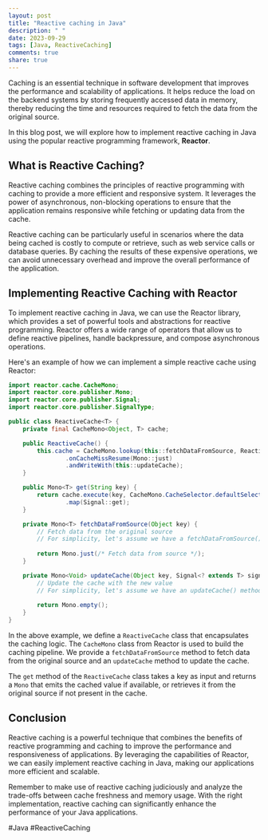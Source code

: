 ```yaml
---
layout: post
title: "Reactive caching in Java"
description: " "
date: 2023-09-29
tags: [Java, ReactiveCaching]
comments: true
share: true
---
```


Caching is an essential technique in software development that improves the performance and scalability of applications. It helps reduce the load on the backend systems by storing frequently accessed data in memory, thereby reducing the time and resources required to fetch the data from the original source.

In this blog post, we will explore how to implement reactive caching in Java using the popular reactive programming framework, **Reactor**.

## What is Reactive Caching?

Reactive caching combines the principles of reactive programming with caching to provide a more efficient and responsive system. It leverages the power of asynchronous, non-blocking operations to ensure that the application remains responsive while fetching or updating data from the cache.

Reactive caching can be particularly useful in scenarios where the data being cached is costly to compute or retrieve, such as web service calls or database queries. By caching the results of these expensive operations, we can avoid unnecessary overhead and improve the overall performance of the application.

## Implementing Reactive Caching with Reactor

To implement reactive caching in Java, we can use the Reactor library, which provides a set of powerful tools and abstractions for reactive programming. Reactor offers a wide range of operators that allow us to define reactive pipelines, handle backpressure, and compose asynchronous operations.

Here's an example of how we can implement a simple reactive cache using Reactor:

```java
import reactor.cache.CacheMono;
import reactor.core.publisher.Mono;
import reactor.core.publisher.Signal;
import reactor.core.publisher.SignalType;

public class ReactiveCache<T> {
    private final CacheMono<Object, T> cache;

    public ReactiveCache() {
        this.cache = CacheMono.lookup(this::fetchDataFromSource, ReactiveCache.class.getName())
                .onCacheMissResume(Mono::just)
                .andWriteWith(this::updateCache);
    }

    public Mono<T> get(String key) {
        return cache.execute(key, CacheMono.CacheSelector.defaultSelector(), SignalType.ON_NEXT)
                .map(Signal::get);
    }

    private Mono<T> fetchDataFromSource(Object key) {
        // Fetch data from the original source
        // For simplicity, let's assume we have a fetchDataFromSource() method
        
        return Mono.just(/* Fetch data from source */);
    }

    private Mono<Void> updateCache(Object key, Signal<? extends T> signal) {
        // Update the cache with the new value
        // For simplicity, let's assume we have an updateCache() method
        
        return Mono.empty();
    }
}
```

In the above example, we define a `ReactiveCache` class that encapsulates the caching logic. The `CacheMono` class from Reactor is used to build the caching pipeline. We provide a `fetchDataFromSource` method to fetch data from the original source and an `updateCache` method to update the cache.

The `get` method of the `ReactiveCache` class takes a key as input and returns a `Mono` that emits the cached value if available, or retrieves it from the original source if not present in the cache.

## Conclusion

Reactive caching is a powerful technique that combines the benefits of reactive programming and caching to improve the performance and responsiveness of applications. By leveraging the capabilities of Reactor, we can easily implement reactive caching in Java, making our applications more efficient and scalable.

Remember to make use of reactive caching judiciously and analyze the trade-offs between cache freshness and memory usage. With the right implementation, reactive caching can significantly enhance the performance of your Java applications.

#Java #ReactiveCaching